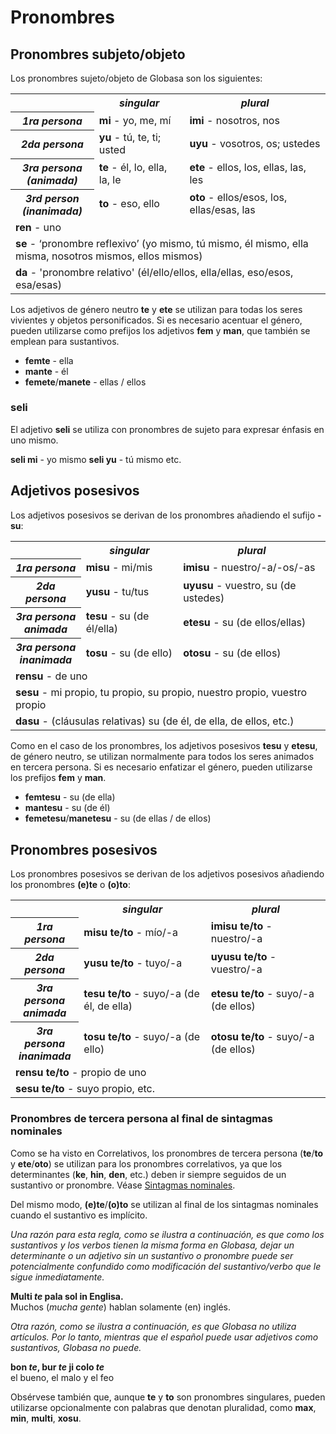 <h1>Pronombres</h1>
<p>
</p>
<h2>Pronombres subjeto/objeto</h2>
<p>Los pronombres sujeto/objeto de Globasa son los siguientes:</p>
<table style="width:100%">
	<tbody>
		<tr>
			<td></td>
			<th><b><i>singular</i></b></th>
			<th><b><i>plural</i></b></th>
		</tr>
		<tr>
			<th><b><i>1ra persona</i></b></th>
			<td><b>mi</b> - yo, me, mí</td>
			<td><b>imi</b> - nosotros, nos</td>
		</tr>
		<tr>
			<th><b><i>2da persona</i></b></th>
			<td><b>yu</b> - tú, te, ti; usted</td>
			<td><b>uyu</b> - vosotros, os; ustedes</td>
		</tr>
		<tr>
			<th><b><i>3ra persona<br />(animada)</i></b></th>
			<td><b>te</b> - él, lo, ella, la, le</td>
			<td><b>ete</b> - ellos, los, ellas, las, les</td>
		</tr>
		<tr>
			<th><b><i>3rd person<br />(inanimada)</i></b></th>
			<td><b>to</b> - eso, ello</td>
			<td><b>oto</b> - ellos/esos, los, ellas/esas, las</td>
		</tr>
		<tr>
		</tr>
		<tr>
			<td colspan="3"><b>ren</b> - uno</td>
		</tr>
		<tr>
			<td colspan="3"><b>se</b> - ‘pronombre reflexivo’ (yo mismo, tú mismo, él mismo, ella misma, nosotros
				mismos, ellos mismos) </td>
		</tr>
		<tr>
			<td colspan="3"><b>da</b> - 'pronombre relativo' (él/ello/ellos, ella/ellas, eso/esos, esa/esas)</td>
		</tr>
	</tbody>
</table>
<p>Los adjetivos de género neutro <strong>te</strong> y <strong>ete</strong> se utilizan para todas los seres vivientes
	y objetos personificados. Si es necesario acentuar el género, pueden utilizarse como prefijos los adjetivos
	<strong>fem</strong> y <strong>man</strong>, que también se emplean para sustantivos.</p>
<ul>
	<li><strong>femte</strong> - ella</li>
	<li><strong>mante</strong> - él</li>
	<li><strong>femete</strong>/<strong>manete</strong> - ellas / ellos</li>
</ul>
<h3>seli</h3>
<p>El adjetivo <strong>seli</strong> se utiliza con pronombres de sujeto para expresar énfasis en uno mismo.</p>
<p><strong>seli mi</strong> - yo mismo <strong>seli yu</strong> - tú mismo etc.</p>
<h2>Adjetivos posesivos <span id="suyali_sifalexi"></span></h2>
<p>Los adjetivos posesivos se derivan de los pronombres añadiendo el sufijo <strong>-su</strong>:</p>
<table style="width:100%">
	<tbody>
		<tr>
			<td></td>
			<th><b><i>singular</i></b></th>
			<th><b><i>plural</i></b></th>
		</tr>
		<tr>
			<th><b><i>1ra persona</i></b></th>
			<td><b>misu</b> - mi/mis</td>
			<td><b>imisu</b> - nuestro/-a/-os/-as</td>
		</tr>
		<tr>
			<th><b><i>2da persona</i></b></th>
			<td><b>yusu</b> - tu/tus</td>
			<td><b>uyusu</b> - vuestro, su (de ustedes)</td>
		</tr>
		<tr>
			<th><b><i>3ra persona<br />animada</i></b></th>
			<td><b>tesu</b> - su (de él/ella)</td>
			<td><b>etesu</b> - su (de ellos/ellas)</td>
		</tr>
		<tr>
			<th><b><i>3ra persona<br />inanimada</i></b></th>
			<td><b>tosu</b> - su (de ello)</td>
			<td><b>otosu</b> - su (de ellos)</td>
		</tr>
		<tr>
		</tr>
		<tr>
			<td colspan="3"><b>rensu</b> - de uno</td>
		</tr>
		<tr>
			<td colspan="3"><b>sesu</b> - mi propio, tu propio, su propio, nuestro propio, vuestro propio </td>
		</tr>
		<tr>
			<td colspan="3"><b>dasu</b> - (cláusulas relativas) su (de él, de ella, de ellos, etc.) </td>
		</tr>
	</tbody>
</table>
<p>Como en el caso de los pronombres, los adjetivos posesivos <strong>tesu</strong> y <strong>etesu</strong>, de género
	neutro, se utilizan normalmente para todos los seres animados en tercera persona. Si es necesario enfatizar el
	género, pueden utilizarse los prefijos <strong>fem</strong> y <strong>man</strong>.</p>
<ul>
	<li><strong>femtesu</strong> - su (de ella)</li>
	<li><strong>mantesu</strong> - su (de él)</li>
	<li><strong>femetesu</strong>/<strong>manetesu</strong> - su (de ellas / de ellos)</li>
</ul>
<h2>Pronombres posesivos</h2>
<p>Los pronombres posesivos se derivan de los adjetivos posesivos añadiendo los pronombres <strong>(e)te</strong> o
	<strong>(o)to</strong>:</p>
<table style="width:100%">
	<tbody>
		<tr>
			<td></td>
			<th><b><i>singular</i></b></th>
			<th><b><i>plural</i></b></th>
		</tr>
		<tr>
			<th><b><i>1ra persona</i></b></th>
			<td><b>misu te/to</b> - mío/-a</td>
			<td><b>imisu te/to</b> - nuestro/-a</td>
		</tr>
		<tr>
			<th><b><i>2da persona</i></b></th>
			<td><b>yusu te/to</b> - tuyo/-a</td>
			<td><b>uyusu te/to</b> - vuestro/-a</td>
		</tr>
		<tr>
			<th><b><i>3ra persona<br />animada</i></b></th>
			<td><b>tesu te/to</b> - suyo/-a (de él, de ella)</td>
			<td><b>etesu te/to</b> - suyo/-a (de ellos)</td>
		</tr>
		<tr>
			<th><b><i>3ra persona<br />inanimada</i></b></th>
			<td><b>tosu te/to</b> - suyo/-a (de ello)</td>
			<td><b>otosu te/to</b> - suyo/-a (de ellos)</td>
		</tr>
		<tr>
		</tr>
		<tr>
			<td colspan="3"><b>rensu te/to</b> - propio de uno</td>
		</tr>
		<tr>
			<td colspan="3"><b>sesu te/to</b> - suyo propio, etc. </td>
		</tr>
	</tbody>
</table>
<h3>Pronombres de tercera persona al final de sintagmas nominales</h3>
<p>Como se ha visto en Correlativos, los pronombres de tercera persona (<strong>te</strong>/<strong>to</strong> y
	<strong>ete</strong>/<strong>oto</strong>) se utilizan para los pronombres correlativos, ya que los determinantes
	(<strong>ke</strong>, <strong>hin</strong>, <strong>den</strong>, etc.) deben ir siempre seguidos de un sustantivo
	or pronombre. Véase <a href="./jumlemonli-estrutur.html#pornamelexi_in_namelexili_jumlemon">Sintagmas nominales</a>.
</p>
<p>Del mismo modo, <strong>(e)te</strong>/<strong>(o)to</strong> se utilizan al final de los sintagmas nominales cuando
	el sustantivo es implícito. </p>
<p><em>Una razón para esta regla, como se ilustra a continuación, es que como los sustantivos y los verbos tienen la
		misma forma en Globasa, dejar un determinante o un adjetivo sin un sustantivo o pronombre puede ser
		potencialmente confundido como modificación del sustantivo/verbo que le sigue inmediatamente.</em></p>
<p><strong>Multi <em>te</em> pala sol in Englisa.</strong><br /> Muchos (<em>mucha gente</em>) hablan solamente (en)
	inglés.</p>
<p><em>Otra razón, como se ilustra a continuación, es que Globasa no utiliza artículos. Por lo tanto, mientras que el
		español puede usar adjetivos como sustantivos, Globasa no puede.</em></p>
<p><strong>bon <em>te</em>, bur <em>te</em> ji colo <em>te</em></strong><br /> el bueno, el malo y el feo</p>
<p>Obsérvese también que, aunque <strong>te</strong> y <strong>to</strong> son pronombres singulares, pueden utilizarse
	opcionalmente con palabras que denotan pluralidad, como <strong>max</strong>, <strong>min</strong>,
	<strong>multi</strong>, <strong>xosu</strong>. </p>
<p></p>
